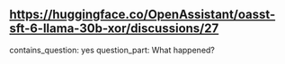 ## https://huggingface.co/OpenAssistant/oasst-sft-6-llama-30b-xor/discussions/27

contains_question: yes
question_part: What happened?